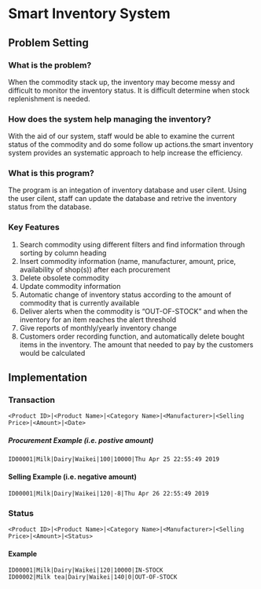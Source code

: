 # Smart Inventory System

## Problem Setting

### What is the problem?
When the commodity stack up, the inventory may become messy and difficult to monitor the inventory status. It is difficult determine when stock replenishment is needed.

### How does the system help managing the inventory?
With the aid of our system, staff would be able to examine the current status of the commodity and do some follow up actions.the smart inventory system provides an systematic approach to help increase the efficiency.

### What is this program?
The program is an integation of inventory database and user cilent. Using the user cilent, staff can update the database and retrive the inventory status from the database.

### Key Features
1. Search commodity using different filters and find information through sorting by column heading
2. Insert commodity information (name, manufacturer, amount, price, availability of shop(s)) after each
procurement
3. Delete obsolete commodity
4. Update commodity information
5. Automatic change of inventory status according to the amount of commodity that is currently available
6. Deliver alerts when the commodity is “OUT-OF-STOCK” and when the inventory for an item reaches the alert threshold
7. Give reports of monthly/yearly inventory change
8. Customers order recording function, and automatically delete bought items in the inventory. The amount that needed to pay by the customers would be calculated

## Implementation

### Transaction 
````
<Product ID>|<Product Name>|<Category Name>|<Manufacturer>|<Selling Price>|<Amount>|<Date> 
````
##### Procurement Example (i.e. postive amount)
````
ID00001|Milk|Dairy|Waikei|100|10000|Thu Apr 25 22:55:49 2019
````
#### Selling Example (i.e. negative amount)
````
ID00001|Milk|Dairy|Waikei|120|-8|Thu Apr 26 22:55:49 2019
````
### Status
````
<Product ID>|<Product Name>|<Category Name>|<Manufacturer>|<Selling Price>|<Amount>|<Status>
````
#### Example
````
ID00001|Milk|Dairy|Waikei|120|10000|IN-STOCK
ID00002|Milk tea|Dairy|Waikei|140|0|OUT-OF-STOCK
````
 


